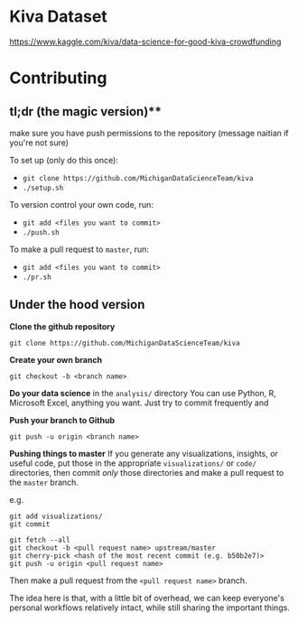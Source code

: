 # Kiva Dataset

https://www.kaggle.com/kiva/data-science-for-good-kiva-crowdfunding

# Contributing

## tl;dr (the magic version)**
make sure you have push permissions to the repository (message naitian
if you're not sure)

To set up (only do this once):
- `git clone https://github.com/MichiganDataScienceTeam/kiva`
- `./setup.sh`

To version control your own code, run:
- `git add <files you want to commit>`
- `./push.sh`

To make a pull request to `master`, run:
- `git add <files you want to commit>`
- `./pr.sh`

## Under the hood version
**Clone the github repository**

`git clone https://github.com/MichiganDataScienceTeam/kiva`

**Create your own branch**

`git checkout -b <branch name>`

**Do your data science** in the `analysis/` directory
You can use Python, R, Microsoft Excel, anything you want.
Just try to commit frequently and

**Push your branch to Github**

`git push -u origin <branch name>`

**Pushing things to master**
If you generate any visualizations, insights, or useful code,
put those in the appropriate `visualizations/` or `code/`
directories, then commit *only* those directories and make a pull
request to the `master` branch.

e.g.
```
git add visualizations/
git commit

git fetch --all
git checkout -b <pull request name> upstream/master
git cherry-pick <hash of the most recent commit (e.g. b50b2e7)>
git push -u origin <pull request name>
```

Then make a pull request from the `<pull request name>` branch.

The idea here is that, with a little bit of overhead, we can keep
everyone's personal workflows relatively intact, while still sharing
the important things.
